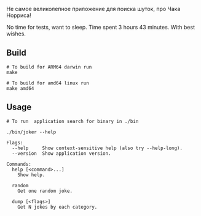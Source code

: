 Не самое великолепное приложение для поиска шуток, про Чака Норриса!

No time for tests, want to sleep. Time spent 3 hours 43 minutes.
With best wishes.

## Build
```shell
# To build for ARM64 darwin run
make
```

```shell
# To build for amd64 linux run
make amd64
```
## Usage

```shell
# To run  application search for binary in ./bin

./bin/joker --help
```

```shell
Flags:
  --help     Show context-sensitive help (also try --help-long).
  --version  Show application version.

Commands:
  help [<command>...]
    Show help.

  random
    Get one random joke.

  dump [<flags>]
    Get N jokes by each category.
```

